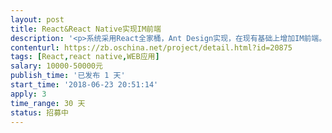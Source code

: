 ```yaml
---                
layout: post       
title: React&React Native实现IM前端           
description: '<p>系统采用React全家桶，Ant Design实现，在现有基础上增加IM前端。APP用React Navtive实现，由于尚未开发APP，要求结果可以预览。</p><p>开发内容：</p><p>1、Web端IM前端</p><p>2、App聊天React Native页面</p><p>3、现有Ant Design表单APP适配</p><p><br></p><p>人员要求：</p><p>1、精通React全家桶，Ant Design，有三个以上React项目经验</p><p>2、精通React Native，开发过三个以上APP，了解IOS和苹果原生机制</p><p>3、北京地区优先</p><p><br></p><p>最后强调，不接受公司或Team，请不要投标，希望有实力有时间的个人参与，长期合作</p><p><br></p>'     
contenturl: https://zb.oschina.net/project/detail.html?id=20875      
tags: [React,react native,WEB应用]            
salary: 10000-50000元          
publish_time: '已发布 1 天'         
start_time: '2018-06-23 20:51:14'           
apply: 3                   
time_range: 30 天              
status: 招募中                  
---                 
```

